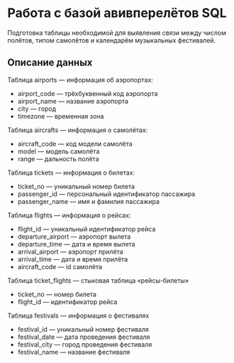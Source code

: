 # Работа с базой авивперелётов SQL

Подготовка таблицы необходимой для выявления связи между числом полётов, типом самолётов и календарём музыкальных фестивалей.

## Описание данных

Таблица airports — информация об аэропортах:
- airport_code — трёхбуквенный код аэропорта
- airport_name — название аэропорта
- city — город
- timezone — временная зона

Таблица aircrafts — информация о самолётах:
- aircraft_code — код модели самолёта
- model — модель самолёта
- range — дальность полёта

Таблица tickets — информация о билетах:
- ticket_no — уникальный номер билета
- passenger_id — персональный идентификатор пассажира
- passenger_name — имя и фамилия пассажира

Таблица flights — информация о рейсах:
- flight_id — уникальный идентификатор рейса
- departure_airport — аэропорт вылета
- departure_time — дата и время вылета
- arrival_airport — аэропорт прилёта
- arrival_time — дата и время прилёта
- aircraft_code — id самолёта

Таблица ticket_flights — стыковая таблица «рейсы-билеты»
- ticket_no — номер билета
- flight_id — идентификатор рейса

Таблица festivals — информация о фестивалях
- festival_id — уникальный номер фестиваля
- festival_date — дата проведения фестиваля
- festival_city — город проведения фестиваля
- festival_name — название фестиваля

